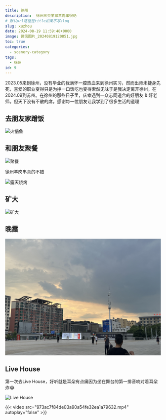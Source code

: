 ```yaml
---
title: 徐州
description:  徐州三只羊家羊肉串很绝
# 默认url路径是title如果不写slug
slug: xuzhou
date: 2024-08-19 11:59:48+0000
image: 微信图片_20240819120851.jpg
toc: true
categories:
  - scenery-category
tags:
  - 徐州
id: 9
---
```


2023.05来到徐州，没有毕业的我满怀一腔热血来到徐州实习，然而出师未捷身先死，喜爱的职业变得只是为挣一口饭吃也变得索然无味于是我决定离开徐州，在2024.09到苏州。在徐州的那些日子里，庆幸遇到一众志同道合的好朋友 & 好老师。但天下没有不散的席，感谢每一位朋友让我学到了很多生活的道理

## 去朋友家蹭饭

![火锅鱼](微信图片_20240819120838.jpg)

## 和朋友聚餐

![聚餐](微信图片_20240819120842.jpg)

徐州羊肉串真的不错

![露天烧烤](微信图片_20240819120855.jpg)

## 矿大

![矿大](微信图片_20240819120858.jpg)

## 晚霞

![晚霞](晚霞.jpg)

## Live House
第一次去Live House，好听就是耳朵有点痛因为坐在舞台的第一排音响对着耳朵炸😂

![Live House](微信图片_20240819120846.jpg)

{{< video src="973ac7f84de03a90a54fe32ea1a79632.mp4" autoplay="false"  >}}



